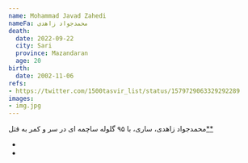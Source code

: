 ```yaml
---
name: Mohammad Javad Zahedi
nameFa: محمدجواد زاهدی
death:
  date: 2022-09-22
  city: Sari
  province: Mazandaran
  age: 20
birth:
  date: 2002-11-06
refs:
- https://twitter.com/1500tasvir_list/status/1579729063329292289
images:
- img.jpg
---
```


محمدجواد زاهدی، ساری، با ۹۵ گلوله ساچمه ای در سر و کمر به قتل[*][1]‌[*][2]








- [1]: https://www.tribunezamaneh.com/archives/324583
- [2]: https://twitter.com/1500tasvir_list/status/1579729063329292289